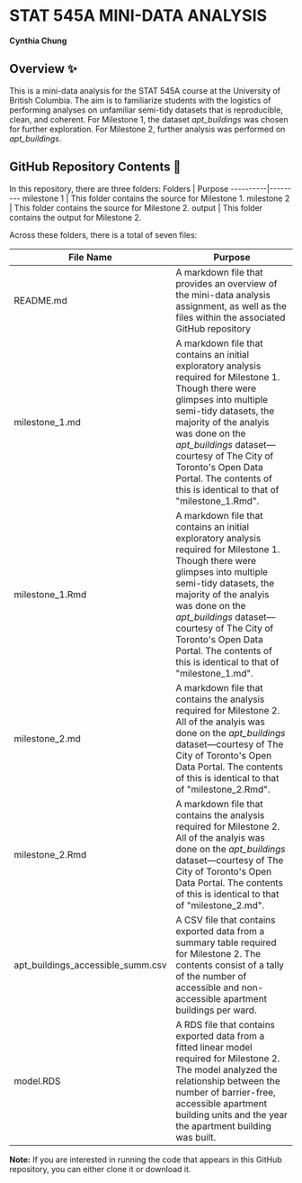 # STAT 545A MINI-DATA ANALYSIS
**Cynthia Chung**

## Overview ✨
This is a mini-data analysis for the STAT 545A course at the University of British Columbia. The aim is to familiarize students with the logistics of performing analyses on unfamiliar semi-tidy datasets that is reproducible, clean, and coherent. For Milestone 1, the dataset *apt_buildings* was chosen for further exploration. For Milestone 2, further analysis was performed on *apt_buildings*.

## GitHub Repository Contents 💌
In this repository, there are three folders:
Folders | Purpose
----------|---------
milestone 1 | This folder contains the source for Milestone 1.
milestone 2 | This folder contains the source for Milestone 2.
output | This folder contains the output for Milestone 2.

Across these folders, there is a total of seven files:

File Name | Purpose
----------|---------
README.md | A markdown file that provides an overview of the mini-data analysis assignment, as well as the files within the associated GitHub repository
milestone_1.md | A markdown file that contains an initial exploratory analysis required for Milestone 1. Though there were glimpses into multiple semi-tidy datasets, the majority of the analyis was done on the *apt_buildings* dataset—courtesy of The City of Toronto's Open Data Portal. The contents of this is identical to that of "milestone_1.Rmd".
milestone_1.Rmd | A markdown file that contains an initial exploratory analysis required for Milestone 1. Though there were glimpses into multiple semi-tidy datasets, the majority of the analyis was done on the *apt_buildings* dataset—courtesy of The City of Toronto's Open Data Portal. The contents of this is identical to that of "milestone_1.md".
milestone_2.md | A markdown file that contains the analysis required for Milestone 2. All of the analyis was done on the *apt_buildings* dataset—courtesy of The City of Toronto's Open Data Portal. The contents of this is identical to that of "milestone_2.Rmd".
milestone_2.Rmd | A markdown file that contains the analysis required for Milestone 2. All of the analyis was done on the *apt_buildings* dataset—courtesy of The City of Toronto's Open Data Portal. The contents of this is identical to that of "milestone_2.md".
apt_buildings_accessible_summ.csv | A CSV file that contains exported data from a summary table required for Milestone 2. The contents consist of a tally of the number of accessible and non-accessible apartment buildings per ward. 
model.RDS | A RDS file that contains exported data from a fitted linear model required for Milestone 2. The model analyzed the relationship between the number of barrier-free, accessible apartment building units and the year the apartment building was built. 


**Note:** If you are interested in running the code that appears in this GitHub repository, you can either clone it or download it. 

